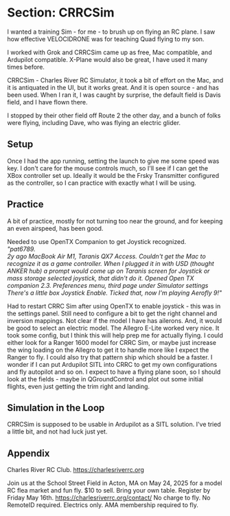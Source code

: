 # Section: CRRCSim

I wanted a training Sim - for me - to brush up on flying an RC plane. I saw how effective VELOCIDRONE was for teaching Quad
flying to my son.

I worked with Grok and CRRCSim came up as free, Mac compatible, and Ardupilot compatible. X-Plane would also be great, I
have used it many times before.

CRRCSim - Charles River RC Simulator, it took a bit of effort on the Mac, and it is antiquated in the UI, but it works
great.
And it is open source - and has been used. When I ran it, I was caught by surprise, the default field is Davis field,
and I have flown there.

I stopped by their other field off Route 2 the other day, and a bunch of folks were flying, including Dave, who was
flying an electric glider.

## Setup

Once I had the app running, setting the launch to give me some speed was key. I don't care for the mouse controls much,
so I'll see if I can get the XBox controller set up.
Ideally it would be the Frsky Transmitter configured as the controller, so I can practice with exactly what I will be
using.

## Practice

A bit of practice, mostly for not turning too near the ground, and for keeping an even airspeed, has been good.

Needed to use OpenTX Companion to get Joystick recognized.   
_"pat6789.  
2y ago
MacBook Air M1, Taranis QX7 Access. Couldn't get the Mac to recognize it as a game controller. When I plugged it in with
USD (thought ANKER hub) a prompt would come up on Taranis screen for Joystick or mass storage selected joystick, that
didn't do it. Opened Open TX companion 2.3. Preferences menu, third page under Simulator settings There's a little box
Joystick Enable. Ticked that, now I'm playing Aerofly 9!"_

Had to restart CRRC Sim after using OpenTX to enable joystick - this was in the settings panel. Still need to configure
a bit to get the right channel and inversion mappings. Not clear if the model I have has ailerons. And, it would be good
to select an electric model. The Allegro E-Lite worked very nice. It took some config, but I think this will help prep
me for actually flying. I could either look for a Ranger 1600 model for CRRC Sim, or maybe just increase the wing
loading on the Allegro to get it to handle more like I expect the Ranger to fly. I could also try that pattern ship
which should be a faster. I wonder if I can put Ardupilot SITL into CRRC to get my own configurations and fly autopilot
and so on. I expect to have a flying plane soon, so I should look at the fields - maybe in QGroundControl and plot out
some initial flights, even just getting the trim right and landing.



## Simulation in the Loop

CRRCSim is supposed to be usable in Ardupilot as a SITL solution. I've tried a little bit, and not had luck just yet.

## Appendix

Charles River RC Club. 
https://charlesriverrc.org

Join us at the School Street Field in Acton, MA
on May 24, 2025 for a model RC flea market
and fun fly.
$10 to sell. Bring your own table.
Register by Friday May 16th.
https://charlesriverrc.org/contact/
No charge to fly. No RemoteID required.
Electrics only. AMA membership required to
fly.

